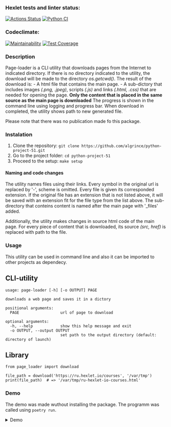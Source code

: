 ### Hexlet tests and linter status:
[![Actions Status](https://github.com/algrince/python-project-51/workflows/hexlet-check/badge.svg)](https://github.com/algrince/python-project-51/actions)
[![Python CI](https://github.com/algrince/python-project-51/actions/workflows/pyci.yml/badge.svg)](https://github.com/algrince/python-project-51/actions/workflows/pyci.yml)
### Codeclimate:
[![Maintainability](https://api.codeclimate.com/v1/badges/148a999878818271cff2/maintainability)](https://codeclimate.com/github/algrince/python-project-51/maintainability)
[![Test Coverage](https://api.codeclimate.com/v1/badges/148a999878818271cff2/test_coverage)](https://codeclimate.com/github/algrince/python-project-51/test_coverage)

### Description
Page-loader is a CLI utility that downloads pages from the Internet to indicated directory. If there is no directory indicated to the utility, the download will be made to the directory *os.getcwd()*.
The result of the download is: 
    - A html file that contains the main page. 
    - A sub-dictory that includes images *(.png, .jpeg)*, scripts *(.js)* and links *(.html, .css)* that are needed for opening the page. **Only the content that is placed in the same source as the main page is downloaded**
The progress is shown in the command line using logging and progress bar. When download in completed, the utility shows path to new generated file.

Please note that there was no publication made fo this package. 

### Instalation
1. Clone the repository:
`git clone https://github.com/algrince/python-project-51.git`
2. Go to the project folder:
`cd python-project-51`
3. Proceed to the setup:
`make setup`

#### Naming and code changes
The utility names files using their links. Every symbol in the original url is replaced by '-', scheme is omitted. Every file is given its corresponded extension. If the original file has an extension that is not listed above, it will be saved with an extension fit for the file type from the list above. The sub-directory that conteins content is named after the main page with '_files' added.

Additionally, the utility makes changes in source html code of the main page. For every piece of content that is downloaded, its source *(src, href)* is replaced with path to the file.

### Usage
This utility can be used in command line and also it can be imported to other projects as dependecy.
## CLI-utility
```
usage: page-loader [-h] [-o OUTPUT] PAGE

downloads a web page and saves it in a dictory

positional arguments:
  PAGE                  url of page to download

optional arguments:
  -h, --help            show this help message and exit
  -o OUTPUT, --output OUTPUT
                        set path to the output directory (default: directory of launch)
```
## Library
```
from page_loader import download

file_path = download('https://ru.hexlet.io/courses', '/var/tmp')
print(file_path)  # => '/var/tmp/ru-hexlet-io-courses.html'
```

### Demo
The demo was made wuthout installing the package. The programm was called using `poetry run`.
<details>
  <summary>Demo</summary>
<a href="https://asciinema.org/a/JdNzVxcBlsANaf6SLIJKhPtBW" target="_blank"><img src="https://asciinema.org/a/JdNzVxcBlsANaf6SLIJKhPtBW.svg" /></a>
</details>